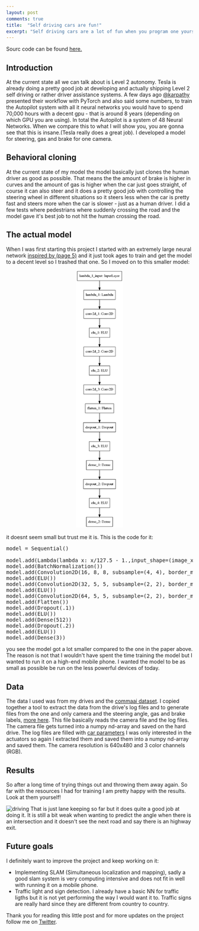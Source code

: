 ```yaml
---
layout: post
comments: true
title:  "Self driving cars are fun!"
excerpt: "Self driving cars are a lot of fun when you program one yourself with that that you and your friends collected. CODE ON GITHUB"
---
```



Sourc code can be found [here.](https://github.com/littlemountainman/selfdrive)

## Introduction
At the current state all we can talk about is Level 2 autonomy. Tesla is already doing a pretty good job at developing and actually shipping Level 2 self driving or rather driver assistance systems. A few days ago [@karpathy](https://twitter.com/karpathy) presented their workflow with PyTorch and also said some numbers, to train the Autopilot system with all it neural networks you would have to spend 70,000 hours with a decent gpu - that is around 8 years (depending on which GPU you are using). In total the Autopilot is a system of 48 Neural Networks. When we compare this to what I will show you, you are gonna see that this is insane.(Tesla really does a great job). I developed a model for steering, gas and brake for one camera.

## Behavioral cloning 
At the current state of my model the model basically just clones the human driver as good as possible. That means the the amount of brake is higher in curves and the amount of gas is higher when the car just goes straight, of course it can also steer and it does a pretty good job with controlling the steering wheel in different situations so it steers less when the car is pretty fast and steers more when the car is slower - just as a human driver. I did a few tests where pedestrians where suddenly crossing the road and the model gave it's best job to not hit the human crossing the road. 

## The actual model
When I was first starting this project I started with an extremely large neural network [inspired by (page 5)](https://images.nvidia.com/content/tegra/automotive/images/2016/solutions/pdf/end-to-end-dl-using-px.pdf) and it just took ages to train and get the model to a decent level so I trashed that one. So I moved on to this smaller model: 
<center>
	<img src="/assets/smallmodel.png" style="width:25%;height:25%;">
</center>

it doesnt seem small but trust me it is. This is the code for it:
<pre>
model = Sequential()
    
model.add(Lambda(lambda x: x/127.5 - 1.,input_shape=(image_x, image_y, 3)))
model.add(BatchNormalization())
model.add(Convolution2D(16, 8, 8, subsample=(4, 4), border_mode="same"))
model.add(ELU())
model.add(Convolution2D(32, 5, 5, subsample=(2, 2), border_mode="same"))
model.add(ELU())
model.add(Convolution2D(64, 5, 5, subsample=(2, 2), border_mode="same"))
model.add(Flatten())
model.add(Dropout(.1))
model.add(ELU())
model.add(Dense(512))
model.add(Dropout(.2))
model.add(ELU())
model.add(Dense(3))
</pre>

you see the model got a lot smaller compared to the one in the paper above. The reason is not that I wouldn't have spent the time training the model but I wanted to run it on a high-end mobile phone. I wanted the model to be as small as possible be run on the less powerful devices of today.

## Data 
The data I used was from my drives and the [commaai dataset](https://github.com/commaai/comma2k19/). I copied together a tool to extract the data from the drive's log files and to generate files from the one and only camera and the steering angle, gas and brake labels, [more here](https://github.com/littlemountainman/selfdrive/blob/master/preperation/reader.py). This file basically reads the camera file and the log files. The camera file gets turned into a numpy nd-array and saved on the hard drive. The log files are filled with [car parameters](https://github.com/littlemountainman/rlog-unzipper#possible-parameters-to-look-for-in-the-file) I was only interested in the actuators so again I extracted them and saved them into a numpy nd-array and saved them. The camera resolution is 640x480 and 3 color channels (RGB). 

## Results 
So after a long time of trying things out and throwing them away again. So far with the resources I had for training I am pretty happy with the results. Look at them yourself! 

![driving](https://github.com/littlemountainman/selfdrive/raw/master/drivingman.gif)
That is just lane keeping so far but it does quite a good job at doing it. It is still a bit weak when wanting to predict the angle when there is an intersection and it doesn't see the next road and say there is an highway exit.

## Future goals
I definitely want to improve the project and keep working on it:
- Implementing SLAM (Simultaneous localization and mapping), sadly a good slam system is very computing intensive and does not fit in well with running it on a mobile phone. 
- Traffic light and sign detection. I already have a basic NN for traffic ligths but it is not yet performing the way I would want it to. Traffic signs are really hard since they are different from country to country. 

Thank you for reading this little post and for more updates on the project follow me on [Twitter](https://twitter.com/littlemtman). 





